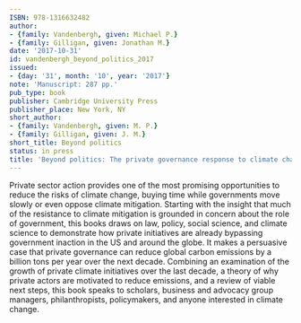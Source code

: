 ```yaml
---
ISBN: 978-1316632482
author:
- {family: Vandenbergh, given: Michael P.}
- {family: Gilligan, given: Jonathan M.}
date: '2017-10-31'
id: vandenbergh_beyond_politics_2017
issued:
- {day: '31', month: '10', year: '2017'}
note: 'Manuscript: 287 pp.'
pub_type: book
publisher: Cambridge University Press
publisher_place: New York, NY
short_author:
- {family: Vandenbergh, given: M. P.}
- {family: Gilligan, given: J. M.}
short_title: Beyond politics
status: in press
title: 'Beyond politics: The private governance response to climate change'
---
```

Private sector action provides one of the most promising opportunities to reduce the risks of climate change, buying time while governments move slowly or even oppose climate mitigation. Starting with the insight that much of the resistance to climate mitigation is grounded in concern about the role of government, this books draws on law, policy, social science, and climate science to demonstrate how private initiatives are already bypassing government inaction in the US and around the globe. It makes a persuasive case that private governance can reduce global carbon emissions by a billion tons per year over the next decade. Combining an examination of the growth of private climate initiatives over the last decade, a theory of why private actors are motivated to reduce emissions, and a review of viable next steps, this book speaks to scholars, business and advocacy group managers, philanthropists, policymakers, and anyone interested in climate change.
